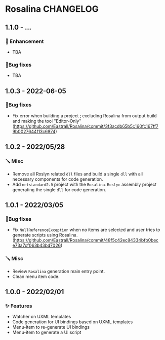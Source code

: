 # Rosalina CHANGELOG

## 1.1.0 - ...

### 🚀 Enhancement

* TBA 

### 🐛Bug fixes

* TBA

## 1.0.3 - 2022-06-05

### 🐛Bug fixes

* Fix error when building a project ; excluding Rosalina from output build and making the tool "Editor-Only" (https://github.com/Eastrall/Rosalina/commit/3f3acdb65b5c160fc167ff79b0027644f13c6874)

## 1.0.2 - 2022/05/28

### 🪛 Misc

* Remove all Roslyn related `dll` files and build a single `dll` with all necessary components for code generation.
* Add `netstandard2.0` project with the `Rosalina.Roslyn` assembly project generating the single `dll` for code generation.

## 1.0.1 - 2022/03/05

### 🐛Bug fixes

* Fix `NullReferenceException` when no items are selected and user tries to generate scripts using Rosalina. (https://github.com/Eastrall/Rosalina/commit/48f5c42ec84334bfb0bece73a7cf063b43bd7026)

### 🪛 Misc

* Review `Rosalina` generation main entry point.
* Clean menu item code.

## 1.0.0 - 2022/02/01

### ✨ Features 

* Watcher on UXML templates
* Code generation for UI bindings based on UXML templates
* Menu-item to re-generate UI bindings
* Menu-item to generate a UI script
